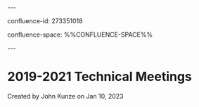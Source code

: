 \---

confluence-id: 273351018

confluence-space: %%CONFLUENCE-SPACE%%

\---

2019-2021 Technical Meetings
============================

Created by John Kunze on Jan 10, 2023